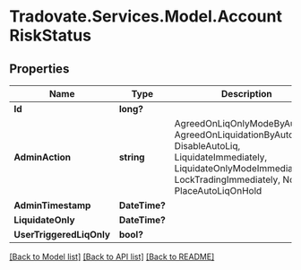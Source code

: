 # Tradovate.Services.Model.AccountRiskStatus
## Properties

Name | Type | Description | Notes
------------ | ------------- | ------------- | -------------
**Id** | **long?** |  | [optional] 
**AdminAction** | **string** | AgreedOnLiqOnlyModeByAutoLiq, AgreedOnLiquidationByAutoLiq, DisableAutoLiq, LiquidateImmediately, LiquidateOnlyModeImmediately, LockTradingImmediately, Normal, PlaceAutoLiqOnHold | [optional] 
**AdminTimestamp** | **DateTime?** |  | [optional] 
**LiquidateOnly** | **DateTime?** |  | [optional] 
**UserTriggeredLiqOnly** | **bool?** |  | [optional] 

[[Back to Model list]](../README.md#documentation-for-models) [[Back to API list]](../README.md#documentation-for-api-endpoints) [[Back to README]](../README.md)

